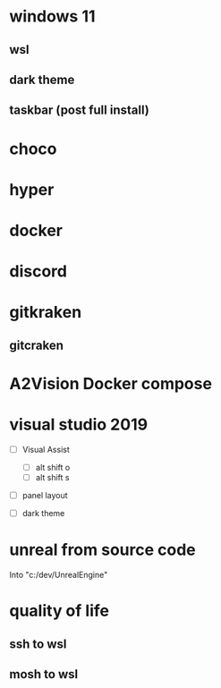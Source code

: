 # windows 11

## wsl 

## dark theme

## taskbar (post full install)

# choco

# hyper

# docker

# discord

# gitkraken

## gitcraken

# A2Vision Docker compose 

# visual studio 2019

- [ ] Visual Assist
  - [ ] alt shift o
  - [ ] alt shift s
- [ ] panel layout
- [ ] dark theme 


# unreal from source code
Into "c:/dev/UnrealEngine"

# quality of life

## ssh to wsl 

## mosh to wsl 


